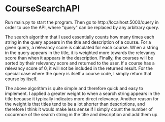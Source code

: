 # CourseSearchAPI

Run main.py to start the program. Then go to http://localhost:5000/query in order to use the API, where "query" can be replaced by any arbitrary query.

The search algorithm that I used essentially counts how many times each string in the query appears in the title and description of a course.
For a given query, a relevancy score is calculated for each course. When a string in the query appears in the title, it is weighted more towards
the relevancy score than when it appears in the description. Finally, the courses will be sorted by their relevancy score and returned to the user.
If a course has a relevancy score of 0, it will not be included in the returned result. For the special case where the query is itself a course code,
I simply return that course by itself.

The above algorithm is quite simple and therefore quick and easy to implement. I applied a greater weight to when a search string appears in the title 
because it typically indicates more direct relevancy. Another reason for the weight is that titles tend to be a lot shorter than descriptions, and therefore
I think it would make less sense if I simply count the number of occurence of the search string in the title and description and add them up.
